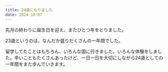 ```yaml
---
title: 24歳になりました
date: 2014-10-07
---
```


先月の終わりに誕生日を迎え、またひとつ年をとりました。

23歳というのは、なんだか盛りだくさんの一年間でした。

留学してたことはもちろん、いろんな国に行きました。いろんな体験をしました。辛いこともたくさんあったけど、一日一日を大切にしながら24歳としての一年間をまた歩んでいきます。
